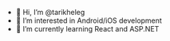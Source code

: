 - 👋 Hi, I’m @tarikheleg
- 👀 I’m interested in Android/iOS development
- 🌱 I’m currently learning React and ASP.NET
<!--- - 📫 How to reach me ...
--->
<!---
tarikheleg/tarikheleg is a ✨ special ✨ repository because its `README.md` (this file) appears on your GitHub profile.
You can click the Preview link to take a look at your changes.
--->
